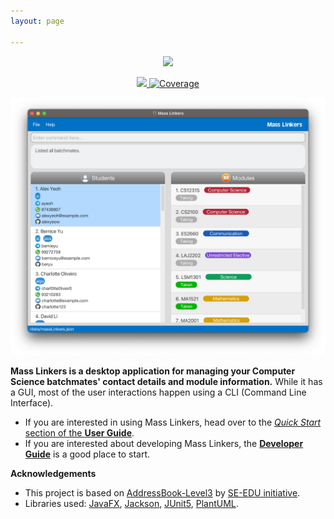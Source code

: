 ```yaml
---
layout: page

---
```


<div align="center">
    <img src="https://raw.githubusercontent.com/AY2223S1-CS2103T-T11-4/tp/master/docs/images/Logo.png" width="360">
</div>
<p align="center">
    <a href="https://github.com/AY2223S1-CS2103T-T11-4/tp/actions">
        <img src="https://github.com/AY2223S1-CS2103T-T11-4/tp/workflows/Java%20CI/badge.svg" />
    </a>
    <a href="https://codecov.io/gh/AY2223S1-CS2103T-T11-4/tp">
        <img alt="Coverage" src="https://codecov.io/gh/AY2223S1-CS2103T-T11-4/tp/branch/master/graph/badge.svg?token=SQHP14Y75Q">
    </a>
</p>

![Ui](images/Ui.png)

**Mass Linkers is a desktop application for managing your Computer Science batchmates' contact details and module information.** While it has a GUI, most of the user interactions happen using a CLI (Command Line Interface).

* If you are interested in using Mass Linkers, head over to the [_Quick Start_ section of the **User Guide**](UserGuide.html#quick-start).
* If you are interested about developing Mass Linkers, the [**Developer Guide**](DeveloperGuide.html) is a good place to start.


**Acknowledgements**

* This project is based on [AddressBook-Level3](https://se-education.org/addressbook-level3/) by [SE-EDU initiative](https://se-education.org/).
* Libraries used: [JavaFX](https://openjfx.io/), [Jackson](https://github.com/FasterXML/jackson), [JUnit5](https://github.com/junit-team/junit5), [PlantUML](https://plantuml.com/).
